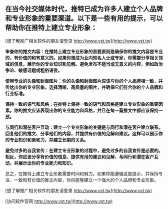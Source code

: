 ## **在当今社交媒体时代，推特已成为许多人建立个人品牌和专业形象的重要渠道。以下是一些有用的提示，可以帮助你在推特上建立专业形象：**

[想了解推广相关软件的朋友请登录 http://www.vst.tw](http://www.vst.tw)

**审查你的推文内容：在推特上建立专业形象的首要原则是确保你的推文内容是专业的、有价值的和有意义的。如果你想成为业内知名人士或专家，你需要分享相关领域的信息，展示你的专业知识和见解。避免发布不适当或无意义的内容，例如政治争论、敏感话题或粗俗语言。**

**使用专业的头像和封面图片：你的头像和封面图片应该与你的个人品牌相一致，并传达出你的专业形象。选择清晰、高质量的图片，并确保它们符合你的个人品牌和行业标准。**

**保持一致的语气和风格：在推特上保持一致的语气和风格是建立专业形象的重要因素。你的推文应该表现出你的专业能力和风格，并且在每一篇推文中都应该保持一致。**

**与同行和潜在客户互动：建立一个专业形象的关键是与同行和潜在客户建立联系。回复他们的推文、分享他们的内容，并提供有价值的见解和建议。这样可以展示你的专业知识和亲和力，并建立长期的关系。**

**避免过多的自我宣传：在建立专业形象的过程中，避免过多的自我宣传是必要的。相反，你应该分享有价值的信息、提供有用的建议和见解、与同行和潜在客户互动，并展示出你的专业能力和知识。**

总之，在推特上建立专业形象需要时间和努力。如果你能遵循这些提示，并保持专注、一致和有价值的推文内容，你将能够建立一个强大的个人品牌和专业形象。

[想了解推广相关软件的朋友请登录 http://www.vst.tw](http://www.vst.tw)


[访问软件官网 http://www.vst.tw](http://www.vst.tw)
